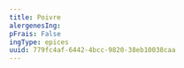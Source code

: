 ```yaml
---
title: Poivre
alergenesIng:
pFrais: False
ingType: epices
uuid: 779fc4af-6442-4bcc-9820-38eb10038caa
---
```

